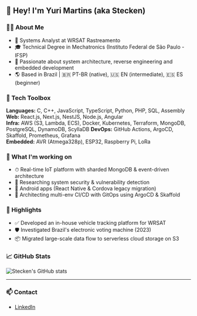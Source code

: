## 👋 Hey! I'm Yuri Martins (aka Stecken)

### 👨‍💻 About Me
- 💼  Systems Analyst at WRSAT Rastreamento
- 🎓 Technical Degree in Mechatronics (Instituto Federal de São Paulo - IFSP)  
- 🧠 Passionate about system architecture, reverse engineering and embedded development  
- 🌎 Based in Brazil | 🇧🇷 PT-BR (native), 🇺🇸 EN (intermediate), 🇪🇸 ES (beginner)

### 🧰 Tech Toolbox
**Languages:** C, C++, JavaScript, TypeScript, Python, PHP, SQL, Assembly  
**Web:** React.js, Next.js, NestJS, Node.js, Angular  
**Infra:** AWS (S3, Lambda, ECS), Docker, Kubernetes, Terraform, MongoDB, PostgreSQL, DynamoDB, ScyllaDB
**DevOps:** GitHub Actions, ArgoCD, Skaffold, Prometheus, Grafana  
**Embedded:** AVR (Atmega328p), ESP32, Raspberry Pi, LoRa  

### 📌 What I'm working on
- ⏱ Real-time IoT platform with sharded MongoDB & event-driven architecture  
- 🔐 Researching system security & vulnerability detection  
- 📱 Android apps (React Native & Cordova legacy migration)  
- 🧪 Architecting multi-env CI/CD with GitOps using ArgoCD & Skaffold

### 🚀 Highlights
- ✅ Developed an in-house vehicle tracking platform for WRSAT  
- 🛡 Investigated Brazil's electronic voting machine (2023) 
- 📦 Migrated large-scale data flow to serverless cloud storage on S3

### 📈 GitHub Stats
![Stecken's GitHub stats](https://github-readme-stats.vercel.app/api?username=Stecken&show_icons=true&theme=radical)

---

### 📫 Contact
- [LinkedIn](https://www.linkedin.com/in/yurimartinsdev/) 
